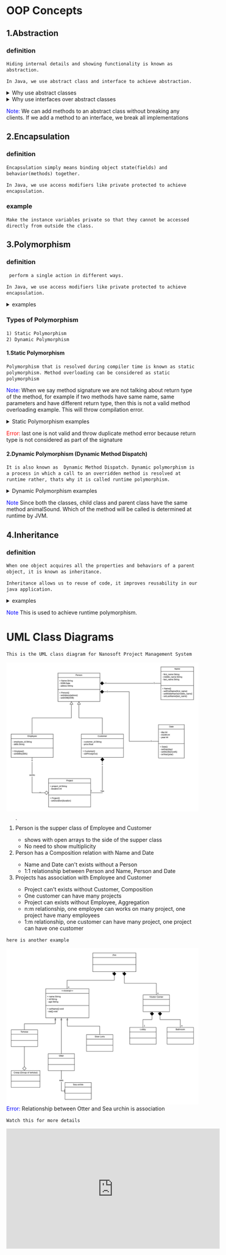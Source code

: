 # OOP Concepts

## 1.Abstraction

### definition 
```
Hiding internal details and showing functionality is known as abstraction.
```
```
In Java, we use abstract class and interface to achieve abstraction.
```


<details>
  <summary markdown="span">Why use abstract classes</summary>

 
  <ul>
    <li>Have some abtract methodes you can implement later. <br> (if inheritance was used here you have to implement in the super class)</li>
    <li>You want to share your code with several relevant  classes</li>
    <li>You expect that classes that extend your abstract class have some communal methods or fields</li>
    <li>stop creating object from the classes</li>
  </ul>
</details>


<details>
  <summary markdown="span">Why use interfaces over abstract classes</summary>

 
   <ul>
    <li>You feel that some non-relevant classes would implement your interfaces.</li>
    <li>Specify the behavior not concerned about who implements its behavior</li>
    <li>You want to define the behavior of a particular data type. But who implements its behavior is not your concern</li>
    <li>abstract classes may contain non-final variables, whereas variables in interface are final, public and static.</li>
    <li>multiple iheritance</li>
   </ul>
</details>



<span style="color:blue">Note: </span>
We can add methods to an abstract class without breaking any clients. If we add a method to an interface, we break all implementations


## 2.Encapsulation

### definition 
```
Encapsulation simply means binding object state(fields) and behavior(methods) together.
```
```
In Java, we use access modifiers like private protected to achieve encapsulation.
```
### example
```
Make the instance variables private so that they cannot be accessed directly from outside the class.
```
## 3.Polymorphism

### definition 
```
 perform a single action in different ways.
```
```
In Java, we use access modifiers like private protected to achieve encapsulation.
```


<details>
    <summary markdown="span">examples</summary>

```
Animal that has a method animalSound(), here we cannot give implementation to  this method as we do not know
which Animal class would extend Animal class. So, we make this method abstractlike this:
```


 ```JAVA
public abstract class Animal{
   ...
   public abstract void animalSound();
}
```
```
Now suppose we have two Animal classes Dog and Lion that extends Animal class. We can provide the implementation detail there.
```
```JAVA
public class Lion extends Animal{
...
    @Override
    public void animalSound(){
        System.out.println("Roar");
    }
}

public class Dog extends Animal{
...
    @Override
    public void animalSound(){
        System.out.println("Woof");
    }
}
```
```
As you can see that although we had the common action for all subclasses animalSound() but there were different ways to do the same action. 
```
</details>





### Types of Polymorphism
```
1) Static Polymorphism
2) Dynamic Polymorphism
```
<h4>1.Static Polymorphism</h4>

```
Polymorphism that is resolved during compiler time is known as static polymorphism. Method overloading can be considered as static polymorphism
```
<span style="color:blue">Note: </span>
When we say method signature we are not talking about return type of the method, for example if two methods have same name, same parameters and have different return type, then this is not a valid method overloading example. This will throw compilation error.


<details>
  <summary markdown="span">Static Polymorphism examples</summary>

```JAVA
public static void method1(int a, int b){
    System.out.println(a+b);
}

//this is overloading
//signature (int)
public static void method1(int a){
    System.out.println(a);
}

public static int method1(int a){
    return 0;
}

```

</details>



<span style="color:red">Error: </span>
last one is not valid and throw duplicate method error because return type is not considered as part of the signature

<h4>2.Dynamic Polymorphism (Dynamic Method Dispatch)</h4>

```
It is also known as  Dynamic Method Dispatch. Dynamic polymorphism is a process in which a call to an overridden method is resolved at runtime rather, thats why it is called runtime polymorphism.
```
<details>
  <summary markdown="span"> Dynamic Polymorphism examples</summary>

```JAVA
class Animal{
   public void animalSound(){
	System.out.println("Default Sound");
   }
}

public class Dog extends Animal{
    public void animalSound(){
        System.out.println("Woof");
    }
    public static void main(String args[]){
        Animal obj = new Dog();
        obj.animalSound();
    }
}
```
</details>

<span style="color:blue">Note</span>
Since both the classes, child class and parent class have the same method animalSound. Which of the method will be called is determined at runtime by JVM.

## 4.Inheritance

### definition 
```
When one object acquires all the properties and behaviors of a parent object, it is known as inheritance.
```
```
Inheritance allows us to reuse of code, it improves reusability in our java application.
```
<details>
  <summary markdown="span">examples</summary>

  ```JAVA
class Vehicle {
  protected String brand = "Ford";
  public void honk() {
    System.out.println("Tuut, tuut!");
  }
}

class Car extends Vehicle {
  private String modelName = "Mustang";
  public static void main(String[] args) {
    Car myFastCar = new Car();
    myFastCar.honk();
    System.out.println(myFastCar.brand + " " + myFastCar.modelName);
  }
}
```
</details>



<span style="color:blue">Note</span>
This is used to achieve runtime polymorphism.

# UML Class Diagrams

```
This is the UML class diagram for Nanosoft Project Management System
```
![NanosoftUMLclassDM](/oop-codes/NanosoftUMLclassDM.jpeg)

<ol>
`<li>Person is the supper class of Employee and Customer</li>
    <ul>
    <li>
    shows with open arrays to the side of the supper class</li>
    <li>No need to show multiplicity</li>
    </ul>
<li>Person has a Composition relation with Name and Date </li>
<ul>
    <li>Name and Date can't exists without a Person</li>
    <li>1:1 relationship between Person and Name, Person and Date 
</ul>
<li>Projects has association with Employee and Customer</li>
<ul>
<li>Project can't exists without Customer, Composition</li>
<li>One customer can have many projects</li>
<li>Project can exists without Employee, Aggregation</li>
<li>n:m relationship, one employee can works on many project, one project have many employees</li>
<li>1:m relationship, one customer can have many project, one project can have one customer</li>
</ul>

</ol>

```
here is another example
```
![NanosoftUMLclassDM](/oop-codes/Zoo.png)
<span style="color:blue">Error: </span>
Relationship between Otter and Sea urchin is association

```
Watch this for more details
```

<iframe width="560" height="315" src="https://www.youtube.com/embed/UI6lqHOVHic" frameborder="0" allow="accelerometer; autoplay; encrypted-media; gyroscope; picture-in-picture" allowfullscreen></iframe>